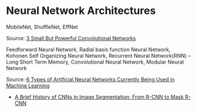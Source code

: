 # Neural Network Architectures
MobileNet, ShuffleNet, EffNet

Source: [3 Small But Powerful Convolutional Networks](https://towardsdatascience.com/3-small-but-powerful-convolutional-networks-27ef86faa42d)


Feedforward Neural Network, Radial basis function Neural Network, Kohonen Self Organizing Neural Network, Recurrent Neural Network(RNN) – Long Short Term Memory, Convolutional Neural Network, Modular Neural Network

Source: [6 Types of Artificial Neural Networks Currently Being Used in Machine Learning](https://www.analyticsindiamag.com/6-types-of-artificial-neural-networks-currently-being-used-in-todays-technology/)


- [A Brief History of CNNs in Image Segmentation: From R-CNN to Mask R-CNN](https://blog.athelas.com/a-brief-history-of-cnns-in-image-segmentation-from-r-cnn-to-mask-r-cnn-34ea83205de4)
